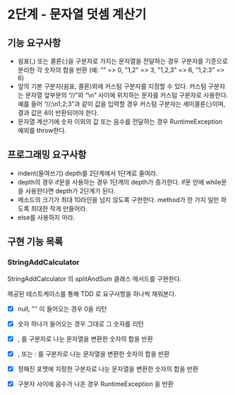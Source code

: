 # 2단계 - 문자열 덧셈 계산기

## 기능 요구사항

- 쉼표(,) 또는 콜론(:)을 구분자로 가지는 문자열을 전달하는 경우 구분자를 기준으로 분리한 각 숫자의 합을 반환 (예: “” => 0, "1,2" => 3, "1,2,3" => 6, “1,2:3” => 6)
- 앞의 기본 구분자(쉼표, 콜론)외에 커스텀 구분자를 지정할 수 있다. 커스텀 구분자는 문자열 앞부분의 “//”와 “\n” 사이에 위치하는 문자를 커스텀 구분자로 사용한다. 예를 들어 “//;\n1;2;3”과 같이 값을 입력할 경우 커스텀 구분자는 세미콜론(;)이며, 결과 값은 6이 반환되어야 한다. 
- 문자열 계산기에 숫자 이외의 값 또는 음수를 전달하는 경우 RuntimeException 예외를 throw한다.

## 프로그래밍 요구사항

- indent(들여쓰기) depth를 2단계에서 1단계로 줄여라. 
- depth의 경우 if문을 사용하는 경우 1단계의 depth가 증가한다. if문 안에 while문을 사용한다면 depth가 2단계가 된다. 
- 메소드의 크기가 최대 10라인을 넘지 않도록 구현한다. method가 한 가지 일만 하도록 최대한 작게 만들어라. 
- else를 사용하지 마라.

## 구현 기능 목록

### StringAddCalculator
StringAddCalculator 의 splitAndSum 클래스 메서드를 구현한다.

제공된 테스트케이스를 통해 TDD 로 요구사항을 하나씩 채워본다. 

- [X] null, "" 이 들어오는 경우 0을 리턴
- [X] 숫자 하나가 들어오는 경우 그대로 그 숫자를 리턴
- [X] , 를 구분자로 나눈 문자열을 변환한 숫자의 합을 반환
- [X] , 또는 : 를 구분자로 나눈 문자열을 변환한 숫자의 합을 반환
- [X] 정해진 포맷에 지정한 구분자로 나눈 문자열을 변환한 숫자의 합을 반환
- [X] 구분자 사이에 음수가 나온 경우 RuntimeException 을 반환


